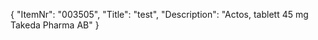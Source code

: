 {
  "ItemNr": "003505",
  "Title": "test",
  "Description": "Actos, tablett 45 mg Takeda Pharma AB"
}